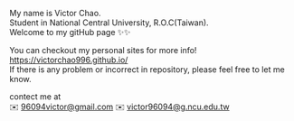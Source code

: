My name is Victor Chao.  
Student in National Central University, R.O.C(Taiwan).  
Welcome to my gitHub page ✨✨  

You can checkout my personal sites for more info!   
https://victorchao996.github.io/  
If there is any problem or incorrect in repository, please feel free to let me know.

contect me at   
✉️ 96094victor@gmail.com
✉️ victor96094@g.ncu.edu.tw  




<!---
VictorChao996/VictorChao996 is a ✨ special ✨ repository because its `README.md` (this file) appears on your GitHub profile.
You can click the Preview link to take a look at your changes.
--->
